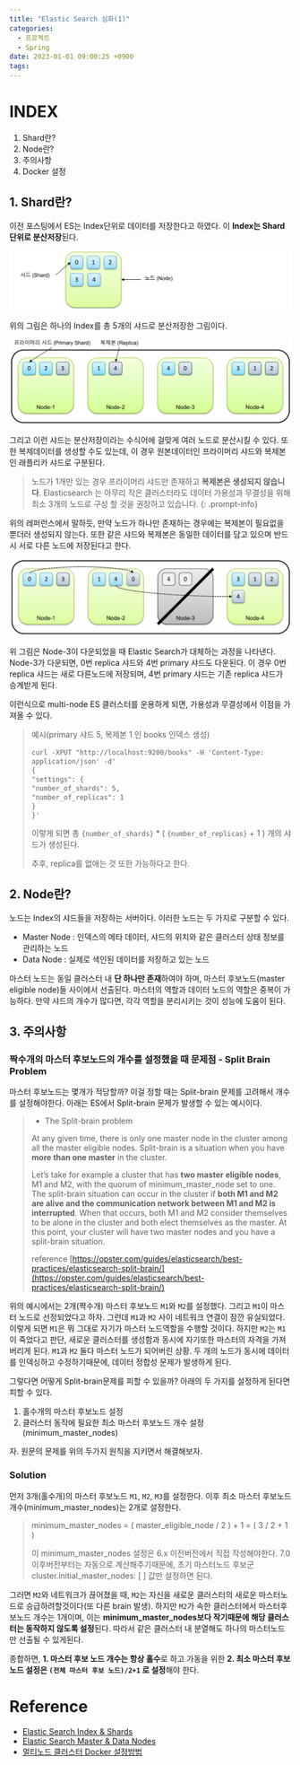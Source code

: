 ```yaml
---
title: "Elastic Search 심화(1)"
categories:
  - 프로젝트
  - Spring
date: 2023-01-01 09:00:25 +0900
tags:
---
```

# INDEX
1. Shard란?
2. Node란?
3. 주의사항
3. Docker 설정

## 1. Shard란?
이전 포스팅에서 ES는 Index단위로 데이터를 저장한다고 하였다. 이 **Index는 Shard 단위로 분산저장**된다.

![img](../../assets/img/es/2.webp)

위의 그림은 하나의 Index를 총 5개의 샤드로 분산저장한 그림이다.

![img](../../assets/img/es/3.webp)

그리고 이런 샤드는 분산저장이라는 수식어에 걸맞게 여러 노드로 분산시킬 수 있다. 또한 복제데이터를 생성할 수도 있는데, 이 경우 원본데이터인 프라이머리 샤드와 복제본인 래플리카 샤드로 구분된다.

> 노드가 1개만 있는 경우 프라이머리 샤드만 존재하고 **복제본은 생성되지 않습니다**. Elasticsearch 는 아무리 작은 클러스터라도 데이터 가용성과 무결성을 위해 최소 3개의 노드로 구성 할 것을 권장하고 있습니다.
{: .prompt-info}

위의 레퍼런스에서 말하듯, 만약 노드가 하나만 존재하는 경우에는 복제본이 필요없을 뿐더러 생성되지 않는다. 또한 같은 샤드와 복제본은 동일한 데이터를 담고 있으며 반드시 서로 다른 노드에 저장된다고 한다.

![img](../../assets/img/es/4.webp)

위 그림은 Node-3이 다운되었을 때 Elastic Search가 대체하는 과정을 나타낸다. Node-3가 다운되면, 0번 replica 샤드와 4번 primary 샤드도 다운된다. 이 경우 0번 replica 샤드는 새로 다른노드에 저장되며, 4번 primary 샤드는 기존 replica 샤드가 승계받게 된다.

이런식으로 multi-node ES 클러스터를 운용하게 되면, 가용성과 무결성에서 이점을 가져올 수 있다.

> 예시(primary 샤드 5, 복제본 1 인 books 인덱스 생성)
>
>```
> curl -XPUT "http://localhost:9200/books" -H 'Content-Type: application/json' -d'
>{
>"settings": {
>"number_of_shards": 5,
>"number_of_replicas": 1
>}
>}'
>```
>
> 이렇게 되면 총 `{number_of_shards}` * ( `{number_of_replicas}` + 1 ) 개의 샤드가 생성된다.
>
> 추후, replica를 없애는 것 또한 가능하다고 한다.

## 2. Node란?
노드는 Index의 샤드들을 저장하는 서버이다. 이러한 노드는 두 가지로 구분할 수 있다.

* Master Node : 인덱스의 메타 데이터, 샤드의 위치와 같은 클러스터 상태 정보를 관리하는 노드
* Data Node : 실제로 색인된 데이터를 저장하고 있는 노드

마스터 노드는 동일 클러스터 내 **단 하나만 존재**하여야 하며, 마스터 후보노드(master eligible node)들 사이에서 선출된다. 마스터의 역할과 데이터 노드의 역할은 중복이 가능하다. 만약 샤드의 개수가 많다면, 각각 역할을 분리시키는 것이 성능에 도움이 된다.

## 3. 주의사항
### 짝수개의 마스터 후보노드의 개수를 설정했을 때 문제점 - Split Brain Problem

마스터 후보노드는 몇개가 적당할까? 이걸 정할 때는 Split-brain 문제를 고려해서 개수를 설정해야한다. 아래는 ES에서 Split-brain 문제가 발생할 수 있는 예시이다.

> * The Split-brain problem
>
> At any given time, there is only one master node in the cluster among all the master eligible nodes. Split-brain is a situation when you have **more than one master** in the cluster.
>
> Let’s take for example a cluster that has **two master eligible nodes**, M1 and M2, with the quorum of minimum_master_node set to one. The split-brain situation can occur in the cluster if **both M1 and M2 are alive and the communication network between M1 and M2 is interrupted**. When that occurs, both M1 and M2 consider themselves to be alone in the cluster and both elect themselves as the master. At this point, your cluster will have two master nodes and you have a split-brain situation.
>
> reference [https://opster.com/guides/elasticsearch/best-practices/elasticsearch-split-brain/](https://opster.com/guides/elasticsearch/best-practices/elasticsearch-split-brain/)

위의 예시에서는 2개(짝수개) 마스터 후보노드 `M1`와 `M2`를 설정했다. 그리고 `M1`이 마스터 노드로 선정되었다고 하자. 그런데 `M1`과 `M2` 사이 네트워크 연결이 잠깐 유실되었다. 이렇게 되면 `M1`은 뭐 그대로 자기가 마스터 노드역할을 수행할 것이다. 하지만 `M2`는 `M1`이 죽었다고 판단, 새로운 클러스터를 생성함과 동시에 자기또한 마스터의 자격을 가져버리게 된다. `M1`과 `M2` 둘다 마스터 노드가 되어버린 상황. 두 개의 노드가 동시에 데이터를 인덱싱하고 수정하기때문에, 데이터 정합성 문제가 발생하게 된다.

그렇다면 어떻게 Split-brain문제를 피할 수 있을까? 아래의 두 가지를 설정하게 된다면 피할 수 있다.

1. 홀수개의 마스터 후보노드 설정
2. 클러스터 동작에 필요한 최소 마스터 후보노드 개수 설정(minimum_master_nodes)

자. 원문의 문제를 위의 두가지 원칙을 지키면서 해결해보자.

### Solution
먼저 3개(홀수개)의 마스터 후보노드 `M1`, `M2`, `M3`를 설정한다. 이후 최소 마스터 후보노드 개수(minimum_master_nodes)는 2개로 설정한다.
> minimum_master_nodes = ( master_eligible_node / 2 ) + 1 = ( 3 / 2 + 1 )
>
> 이 minimum_master_nodes 설정은 6.x 이전버전에서 직접 작성해야한다. 7.0 이후버전부터는 자동으로 계산해주기때문에, 초기 마스터노드 후보군 cluster.initial_master_nodes: [ ] 값만 설정하면 된다.

그러면 `M2`와 네트워크가 끊어졌을 때, `M2`는 자신을 새로운 클러스터의 새로운 마스터노드로 승급하려할것이다(또 다른 brain 발생). 하지만 `M2`가 속한 클러스터에서 마스터후보노드 개수는 1개이며, 이는 **minimum_master_nodes보다 작기때문에 해당 클러스터는 동작하지 않도록 설정**된다. 따라서 같은 클러스터 내 분열해도 하나의 마스터노드만 선출될 수 있게된다.

종합하면, **1. 마스터 후보 노드 개수는 항상 홀수**로 하고 가동을 위한 **2. 최소 마스터 후보 노드 설정은 `(전체 마스터 후보 노드)/2+1` 로 설정**해야 한다.

# Reference
* [Elastic Search Index & Shards](https://esbook.kimjmin.net/03-cluster/3.2-index-and-shards)
* [Elastic Search Master & Data Nodes](https://esbook.kimjmin.net/03-cluster/3.3-master-and-data-nodes)
* [멀티노드 클러스터 Docker 설정방법](https://www.elastic.co/guide/en/elasticsearch/reference/7.17/docker.html)
